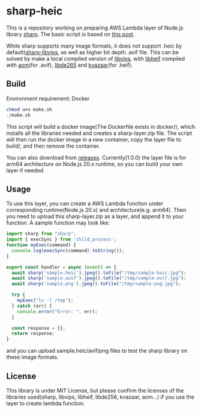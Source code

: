 # sharp-heic

This is a repository working on preparing AWS Lambda layer of Node.js library [sharp](https://github.com/lovell/sharp). The basic script is based on [this post](https://toshiro110.hatenablog.com/entry/2021/09/12/205439).

While sharp supports many image formats, it does not support .heic by default([sharp-libvips](https://github.com/lovell/sharp-libvips), as well as higher bit depth .avif file. This can be solved by make a local compiled version of [libvips](https://github.com/libvips/libvips), with [libheif](https://github.com/strukturag/libheif) compiled with [aom](https://aomedia.googlesource.com/aom/)(for .avif), [libde265](https://github.com/strukturag/libde265) and [kvazaar](https://github.com/ultravideo/kvazaar)(for .heif).

## Build
Environment requirement: Docker
```sh
chmod u+x make.sh
./make.sh
```
This script will build a docker image(The Dockerfile exists in docker/), which installs all the libraries needed and creates a sharp-layer.zip file. The script will then run the docker image in a new container, copy the layer file to build/, and then remove the container.

You can also download from [releases](https://github.com/CaoRX/sharp-heic/releases). Currently(1.0.0) the layer file is for arm64 architecture on Node.js 20.x runtime, so you can build your own layer if needed.

## Usage
To use this layer, you can create a AWS Lambda function under corresponding runtime(Node.js 20.x) and architecture(e.g. arm64). Then you need to upload this sharp-layer.zip as a layer, and append it to your function. A sample function may look like:
```javascript
import sharp from "sharp";
import { execSync } from 'child_process';
function myExec(command) {
  console.log(execSync(command).toString());
}

export const handler = async (event) => {
  await sharp('sample.heic').jpeg().toFile("/tmp/sample-heic.jpg");
  await sharp('sample.avif').jpeg().toFile("/tmp/sample-avif.jpg");
  await sharp('sample.png').jpeg().toFile("/tmp/sample-png.jpg");

  try {
    myExec("ls -l /tmp");
  } catch (err) {
    console.error("Error: ", err);
  }

  const response = {};
  return response;
}
```
and you can upload sample.heic/avif/png files to test the sharp library on these image formats.

## License
This library is under MIT License, but please confirm the licenses of the libraries used(sharp, libvips, libheif, libde256, kvazaar, aom...) if you use the layer to create lambda function.
